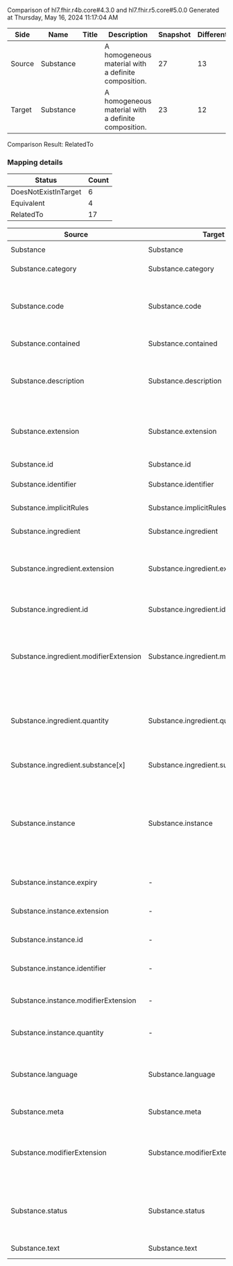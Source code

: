Comparison of hl7.fhir.r4b.core#4.3.0 and hl7.fhir.r5.core#5.0.0
Generated at Thursday, May 16, 2024 11:17:04 AM

| Side | Name | Title | Description | Snapshot | Differential |
| --- | --- | --- | --- | --- | --- |
| Source | Substance |  | A homogeneous material with a definite composition. | 27 | 13 |
| Target | Substance |  | A homogeneous material with a definite composition. | 23 | 12 |


Comparison Result: RelatedTo


### Mapping details

| Status | Count |
| ------ | ----- |
DoesNotExistInTarget | 6 |
Equivalent | 4 |
RelatedTo | 17 |


| Source | Target | Status | Message |
| ------ | ------ | ------ | ------- |
| Substance | Substance | Equivalent | R4B `Substance` maps as Equivalent to R5 `Substance` |
| Substance.category | Substance.category | Equivalent | R4B `Substance.category` maps as Equivalent to R5 `Substance.category` |
| Substance.code | Substance.code | SourceIsBroaderThanTarget | R4B `Substance.code` maps as SourceIsBroaderThanTarget to R5 `Substance.code` - code has change due to type change: R4B code CodeableConcept has no equivalent or mapped type in R5 code |
| Substance.contained | Substance.contained | Equivalent | R4B `Substance.contained` maps as Equivalent to R5 `Substance.contained` |
| Substance.description | Substance.description | SourceIsBroaderThanTarget | R4B `Substance.description` maps as SourceIsBroaderThanTarget to R5 `Substance.description` - description has change due to type change: R4B description string has no equivalent or mapped type in R5 description |
| Substance.extension | Substance.extension | RelatedTo | R4B `Substance.extension` maps as RelatedTo to R5 `Substance.extension` - extension has change due to type change: R4B `extension` `Extension` maps as RelatedTo for R5 `extension` |
| Substance.id | Substance.id | Equivalent | R4B `Substance.id` maps as Equivalent to R5 `Substance.id` |
| Substance.identifier | Substance.identifier | Equivalent | R4B `Substance.identifier` maps as Equivalent to R5 `Substance.identifier` |
| Substance.implicitRules | Substance.implicitRules | Equivalent | R4B `Substance.implicitRules` maps as Equivalent to R5 `Substance.implicitRules` |
| Substance.ingredient | Substance.ingredient | Equivalent | R4B `Substance.ingredient` maps as Equivalent to R5 `Substance.ingredient` |
| Substance.ingredient.extension | Substance.ingredient.extension | RelatedTo | R4B `Substance.ingredient.extension` maps as RelatedTo to R5 `Substance.ingredient.extension` - extension has change due to type change: R4B `extension` `Extension` maps as RelatedTo for R5 `extension` |
| Substance.ingredient.id | Substance.ingredient.id | Equivalent | R4B `Substance.ingredient.id` maps as Equivalent to R5 `Substance.ingredient.id` |
| Substance.ingredient.modifierExtension | Substance.ingredient.modifierExtension | RelatedTo | R4B `Substance.ingredient.modifierExtension` maps as RelatedTo to R5 `Substance.ingredient.modifierExtension` - modifierExtension has change due to type change: R4B `modifierExtension` `Extension` maps as RelatedTo for R5 `modifierExtension` |
| Substance.ingredient.quantity | Substance.ingredient.quantity | SourceIsNarrowerThanTarget | R4B `Substance.ingredient.quantity` maps as SourceIsNarrowerThanTarget to R5 `Substance.ingredient.quantity` - quantity has change due to type change: R4B `quantity` `Ratio` maps as SourceIsNarrowerThanTarget for R5 `quantity` |
| Substance.ingredient.substance[x] | Substance.ingredient.substance[x] | Equivalent | R4B `Substance.ingredient.substance[x]` maps as Equivalent to R5 `Substance.ingredient.substance[x]` |
| Substance.instance | Substance.instance | RelatedTo | R4B `Substance.instance` maps as RelatedTo to R5 `Substance.instance` - instance made the element mandatory; instance increased the minimum cardinality from 0 to 1; instance changed from array to scalar (max cardinality from * to 1); instance has change due to type change: R4B instance BackboneElement has no equivalent or mapped type in R5 instance |
| Substance.instance.expiry | - | DoesNotExistInTarget | R4B `Substance.instance.expiry` does not appear in the target and has no mapping for `Substance`. |
| Substance.instance.extension | - | DoesNotExistInTarget | R4B `Substance.instance.extension` does not appear in the target and has no mapping for `Substance`. |
| Substance.instance.id | - | DoesNotExistInTarget | R4B `Substance.instance.id` does not appear in the target and has no mapping for `Substance`. |
| Substance.instance.identifier | - | DoesNotExistInTarget | R4B `Substance.instance.identifier` does not appear in the target and has no mapping for `Substance`. |
| Substance.instance.modifierExtension | - | DoesNotExistInTarget | R4B `Substance.instance.modifierExtension` does not appear in the target and has no mapping for `Substance`. |
| Substance.instance.quantity | - | DoesNotExistInTarget | R4B `Substance.instance.quantity` does not appear in the target and has no mapping for `Substance`. |
| Substance.language | Substance.language | RelatedTo | R4B `Substance.language` maps as RelatedTo to R5 `Substance.language` - language made the binding required (from Preferred) for http://hl7.org/fhir/ValueSet/all-languages|5.0.0 |
| Substance.meta | Substance.meta | Equivalent | R4B `Substance.meta` maps as Equivalent to R5 `Substance.meta` |
| Substance.modifierExtension | Substance.modifierExtension | RelatedTo | R4B `Substance.modifierExtension` maps as RelatedTo to R5 `Substance.modifierExtension` - modifierExtension has change due to type change: R4B `modifierExtension` `Extension` maps as RelatedTo for R5 `modifierExtension` |
| Substance.status | Substance.status | Equivalent | R4B `Substance.status` maps as Equivalent to R5 `Substance.status` - status has compatible required binding for code type: http://hl7.org/fhir/ValueSet/substance-status|4.3.0 and http://hl7.org/fhir/ValueSet/substance-status|5.0.0 (Equivalent) |
| Substance.text | Substance.text | Equivalent | R4B `Substance.text` maps as Equivalent to R5 `Substance.text` |


